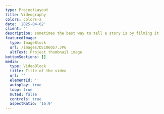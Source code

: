 ```yaml
---
type: ProjectLayout
title: Videography
colors: colors-a
date: '2025-04-02'
client: ''
description: sometimes the best way to tell a story is by filming it
featuredImage:
  type: ImageBlock
  url: /images/DSC06057.JPG
  altText: Project thumbnail image
bottomSections: []
media:
  type: VideoBlock
  title: Title of the video
  url: ''
  elementId: ''
  autoplay: true
  loop: true
  muted: false
  controls: true
  aspectRatio: '16:9'
---
```

